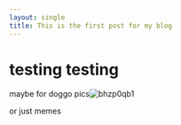 ```yaml
---
layout: single
title: This is the first post for my blog
---
```

# testing testing
maybe for doggo pics![bhzp0qb1](/Users/min/noodlemin.github.io/images/2024-02-16-post_test/bhzp0qb1.png)

or just memes
